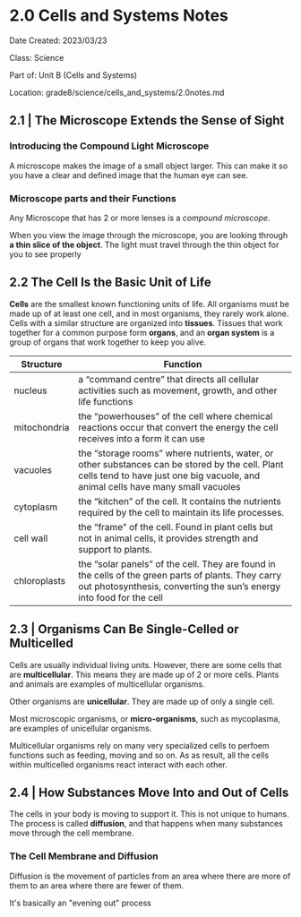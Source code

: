 # 2.0 Cells and Systems Notes

Date Created: 2023/03/23

Class: Science

Part of: Unit B (Cells and Systems)

Location: grade8/science/cells_and_systems/2.0notes.md

## 2.1 | The Microscope Extends the Sense of Sight

### Introducing the Compound Light Microscope
A microscope makes the image of a small object larger. This can make it so you have a clear and defined image that the human eye can see. 

### Microscope parts and their Functions
Any Microscope that has 2 or more lenses is a *compound microscope*.

When you view the image through the microscope, you are looking through **a thin slice of the object**. The light must travel through the thin object for you to see properly

## 2.2 The Cell Is the Basic Unit of Life

**Cells** are the smallest known functioning units of life. All organisms must be made up of at least one cell, and in most organisms, they rarely work alone. Cells with a similar structure are organized into **tissues**. Tissues that work together for a common purpose form **organs**, and an **organ system** is a group of organs that work together to keep you alive.

| Structure | Function|
|-----------|---------|
|nucleus | a “command centre” that directs all cellular activities such as movement, growth, and other life functions
| mitochondria | the “powerhouses” of the cell where chemical reactions occur that convert the energy the cell receives into a form it can use|
|vacuoles|the “storage rooms” where nutrients, water, or other substances can be stored by the cell. Plant cells tend to have just one big vacuole, and animal cells have many small vacuoles|
|cytoplasm|the “kitchen” of the cell. It contains the nutrients required by the cell to maintain its life processes.|
|cell wall|the “frame” of the cell. Found in plant cells but not in animal cells, it provides strength and support to plants.|
|chloroplasts|the “solar panels” of the cell. They are found in the cells of the green parts of plants. They carry out photosynthesis, converting the sun’s energy into food for the cell| 

## 2.3 | Organisms Can Be Single-Celled or Multicelled

Cells are usually individual living units. However, there are some cells that are **multicellular**. This means they are made up of 2 or more cells. Plants and animals are examples of multicellular organisms.

Other organisms are **unicellular**. They are made up of only a single cell.

Most microscopic organisms, or **micro-organisms**, such as mycoplasma, are examples of unicellular organisms.

Multicellular organisms rely on many very specialized cells to perfoem functions such as feeding, moving and so on. As as result, all the cells within multicelled organisms react interact with each other.

## 2.4 | How Substances Move Into and Out of Cells

The cells in your body is moving to support it. This is not unique to humans. The process is called **diffusion**, and that happens when many substances move through the cell membrane.

### The Cell Membrane and Diffusion

Diffusion is the movement of particles
from an area where there are more of
them to an area where there are fewer
of them.

It's basically an "evening out" process


